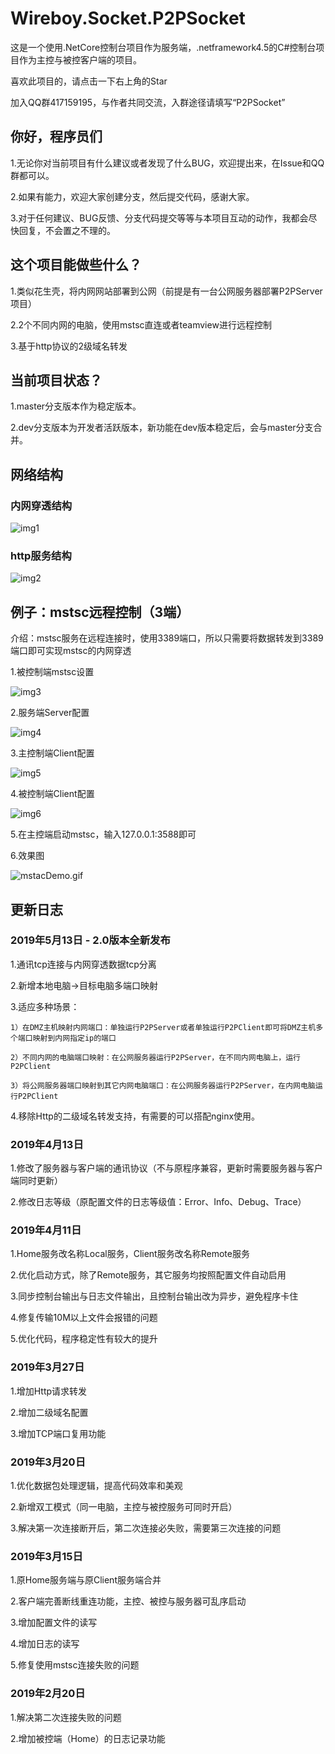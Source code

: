 # Wireboy.Socket.P2PSocket

这是一个使用.NetCore控制台项目作为服务端，.netframework4.5的C#控制台项目作为主控与被控客户端的项目。

喜欢此项目的，请点击一下右上角的Star

加入QQ群417159195，与作者共同交流，入群途径请填写“P2PSocket”

## 你好，程序员们

1.无论你对当前项目有什么建议或者发现了什么BUG，欢迎提出来，在Issue和QQ群都可以。

2.如果有能力，欢迎大家创建分支，然后提交代码，感谢大家。

3.对于任何建议、BUG反馈、分支代码提交等等与本项目互动的动作，我都会尽快回复，不会置之不理的。

## 这个项目能做些什么？

1.类似花生壳，将内网网站部署到公网（前提是有一台公网服务器部署P2PServer项目）

2.2个不同内网的电脑，使用mstsc直连或者teamview进行远程控制

3.基于http协议的2级域名转发

## 当前项目状态？

1.master分支版本作为稳定版本。

2.dev分支版本为开发者活跃版本，新功能在dev版本稳定后，会与master分支合并。

## 网络结构

### 内网穿透结构

![img1](Images/img1.png)

### http服务结构

![img2](Images/img2.png)

## 例子：mstsc远程控制（3端）

介绍：mstsc服务在远程连接时，使用3389端口，所以只需要将数据转发到3389端口即可实现mstsc的内网穿透

1.被控制端mstsc设置

![img3](Images/img3.png)

2.服务端Server配置

![img4](Images/img4.png)

3.主控制端Client配置

![img5](Images/img5.png)

4.被控制端Client配置

![img6](Images/img6.png)

5.在主控端启动mstsc，输入127.0.0.1:3588即可

6.效果图

![mstacDemo.gif](Images/mstacDemo.gif)


## 更新日志

### 2019年5月13日 - 2.0版本全新发布

1.通讯tcp连接与内网穿透数据tcp分离

2.新增本地电脑->目标电脑多端口映射

3.适应多种场景：

	1）在DMZ主机映射内网端口：单独运行P2PServer或者单独运行P2PClient即可将DMZ主机多个端口映射到内网指定ip的端口
	
	2）不同内网的电脑端口映射：在公网服务器运行P2PServer，在不同内网电脑上，运行P2PClient
	
	3）将公网服务器端口映射到其它内网电脑端口：在公网服务器运行P2PServer，在内网电脑运行P2PClient
	
4.移除Http的二级域名转发支持，有需要的可以搭配nginx使用。

### 2019年4月13日

1.修改了服务器与客户端的通讯协议（不与原程序兼容，更新时需要服务器与客户端同时更新）

2.修改日志等级（原配置文件的日志等级值：Error、Info、Debug、Trace）

### 2019年4月11日

1.Home服务改名称Local服务，Client服务改名称Remote服务

2.优化启动方式，除了Remote服务，其它服务均按照配置文件自动启用

3.同步控制台输出与日志文件输出，且控制台输出改为异步，避免程序卡住

4.修复传输10M以上文件会报错的问题

5.优化代码，程序稳定性有较大的提升


### 2019年3月27日

1.增加Http请求转发

2.增加二级域名配置

3.增加TCP端口复用功能


### 2019年3月20日

1.优化数据包处理逻辑，提高代码效率和美观

2.新增双工模式（同一电脑，主控与被控服务可同时开启）

3.解决第一次连接断开后，第二次连接必失败，需要第三次连接的问题

### 2019年3月15日

1.原Home服务端与原Client服务端合并

2.客户端完善断线重连功能，主控、被控与服务器可乱序启动

3.增加配置文件的读写

4.增加日志的读写

5.修复使用mstsc连接失败的问题

### 2019年2月20日

1.解决第二次连接失败的问题

2.增加被控端（Home）的日志记录功能



